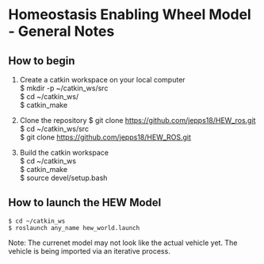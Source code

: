 # Homeostasis Enabling Wheel Model - General Notes

## How to begin
1) Create a catkin workspace on your local computer  
	$ mkdir -p ~/catkin_ws/src  
	$ cd ~/catkin_ws/  
	$ catkin_make  
	
3) Clone the repository $ git clone https://github.com/jepps18/HEW_ros.git  
	$ cd ~/catkin_ws/src  
	$ git clone https://github.com/jepps18/HEW_ROS.git  
4) Build the catkin workspace  
	$ cd ~/catkin_ws  
	$ catkin_make  
	$ source devel/setup.bash  

## How to launch the HEW Model  
	$ cd ~/catkin_ws  
	$ roslaunch any_name hew_world.launch  

Note: The currenet model may not look like the actual vehicle yet. The vehicle is being imported via an iterative process. 
